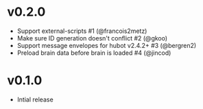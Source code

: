 v0.2.0
======
* Support external-scripts #1 (@francois2metz)
* Make sure ID generation doesn't conflict #2 (@gkoo)
* Support message envelopes for hubot v2.4.2+ #3 (@bergren2)
* Preload brain data before brain is loaded #4 (@jincod)

v0.1.0
======
* Intial release
